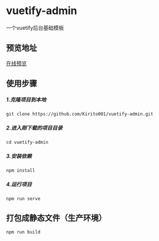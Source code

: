 # vuetify-admin
一个vuetify后台基础模板
## 预览地址
<a href="http://im_roy.gitee.io/vuetify-admin" target="_blank">在线预览</a>
## 使用步骤
##### 1.克隆项目到本地
`git clone https://github.com/Kirito001/vuetify-admin.git`
##### 2.进入刚下载的项目目录
`cd vuetify-admin`
##### 3.安装依赖
`npm install`
##### 4.运行项目
`npm run serve`
## 打包成静态文件（生产环境）
`npm run build`

